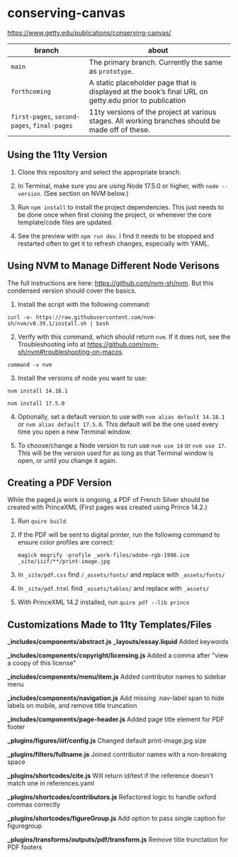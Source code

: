 # conserving-canvas

https://www.getty.edu/publications/conserving-canvas/

| branch | about |
| --- | --- |
| `main` | The primary branch. Currently the same as `prototype`. |
| `forthcoming` | A static placeholder page that is displayed at the book’s final URL on getty.edu prior to publication |
| `first-pages`, `second-pages`, `final-pages`| 11ty versions of the project at various stages. All working branches should be made off of these. |

## Using the 11ty Version

1. Clone this repository and select the appropriate branch.

2. In Terminal, make sure you are using Node 17.5.0 or higher, with `node --version`. (See section on NVM below.)

3. Run `npm install` to install the project dependencies. This just needs to be done once when first cloning the project, or whenever the core template/code files are updated.

4. See the preview with `npm run dev`. I find it needs to be stopped and restarted often to get it to refresh changes, especially with YAML.

## Using NVM to Manage Different Node Verisons

The full instructions are here: https://github.com/nvm-sh/nvm. But this condensed version should cover the basics.

1. Install the script with the following command:

```
curl -o- https://raw.githubusercontent.com/nvm-sh/nvm/v0.39.1/install.sh | bash
```

2. Verify with this command, which should return `nvm`. If it does not, see the Troubleshooting info at https://github.com/nvm-sh/nvm#troubleshooting-on-macos.

```
command -v nvm
```

3. Install the versions of node you want to use:

```
nvm install 14.18.1
```

```
nvm install 17.5.0
```

4. Optionally, set a default version to use with `nvm alias default 14.18.1` or `nvm alias default 17.5.0`. This default will be the one used every time you open a new Terminal window.

5. To choose/change a Node version to run use `nvm use 14` or `nvm use 17`. This will be the version used for as long as that Terminal window is open, or until you change it again.

## Creating a PDF Version

While the paged.js work is ongoing, a PDF of French Silver should be created with PrinceXML (First pages was created using Prince 14.2.)

1. Run `quire build`

2. If the PDF will be sent to digital printer, run the following command to ensure color profiles are correct:

    ```
    magick mogrify -profile _work-files/adobe-rgb-1998.icm _site/iiif/**/print-image.jpg
    ```

3. In `_site/pdf.css` find `/_assets/fonts/` and replace with `_assets/fonts/`

4. In `_site/pdf.html` find `_assets/tables/` and replace with `_assets/`

5. With PrinceXML 14.2 installed, run `quire pdf --lib prince`

## Customizations Made to 11ty Templates/Files

**_includes/components/abstract.js**
**_layouts/essay.liquid**
Added keywords

**_includes/components/copyright/licensing.js**
Added a comma after "view a coopy of this license"

**_includes/components/menu/item.js**
Added contributor names to sidebar menu

**_includes/components/navigation.js**
Add missing .nav-label span to hide labels on mobile, and remove title truncation

**_includes/components/page-header.js**
Added page title element for PDF footer

**_plugins/figures/iiif/config.js**
Changed default print-image.jpg size

**_plugins/filters/fullname.js**
Joined contributor names with a non-breaking space

**_plugins/shortcodes/cite.js**
Will return id/text if the reference doesn't match one in references.yaml

**_plugins/shortcodes/contributors.js**
Refactored logic to handle oxford commas correctly

**_plugins/shortcodes/figureGroup.js**
Add option to pass single caption for figuregroup

**_plugins/transforms/outputs/pdf/transform.js**
Remove title trunctation for PDF footers